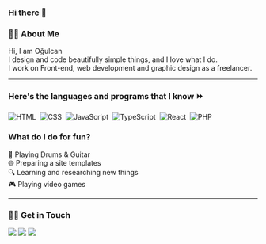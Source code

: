 ### Hi there 👋


### 🧑‍💻 About Me

  Hi, I am Oğulcan <br/>
  I design and code beautifully simple things, and I love what I do. <br/>
  I work on Front-end, web development and graphic design as a freelancer.
  
  <hr/>
  
### Here's the languages and programs that I know ⏩ 
![HTML](https://img.shields.io/badge/-HTML-171717?logo=html5&logoColor=E34F26)&nbsp;
![CSS](https://img.shields.io/badge/-CSS3-171717?logo=css3&logoColor=1572B6)&nbsp;
![JavaScript](https://img.shields.io/badge/-Javascript-171717?logo=javascript&logoColor=F7DF1E)&nbsp;
![TypeScript](https://img.shields.io/badge/-TypeScript-171717?logo=typescript&logoColor=3178C6)&nbsp;
![React](https://img.shields.io/badge/-ReactJs-171717?logo=react&logoColor=blue)&nbsp;
![PHP](https://img.shields.io/badge/-PHP-171717?logo=php&logoColor=777BB4)&nbsp;

### What do I do for fun?
🎵 Playing Drums & Guitar <br/>
🌐 Preparing a site templates <br/>
🔍 Learning and researching new things <br/>
🎮 Playing video games <br/>
<hr>

### 🙋‍♂️ Get in Touch 
<p>
<a href="mailto:cancevdev@gmail.com"><img src="https://img.shields.io/badge/-cancevdev@gmail.com-171717?logo=gmail&logoColor=EA4335"></a>
<a href="https://cevdev.site/"><img src="https://img.shields.io/badge/-cevdev.site-171717"></a>
<a href="https://www.linkedin.com/in/o%C4%9Fulcan-%C3%A7evik-3ba1961b3/"><img src="https://img.shields.io/badge/-Linkedin-171717?logo=linkedin&logoColor=0077B5"></a>
</p>
